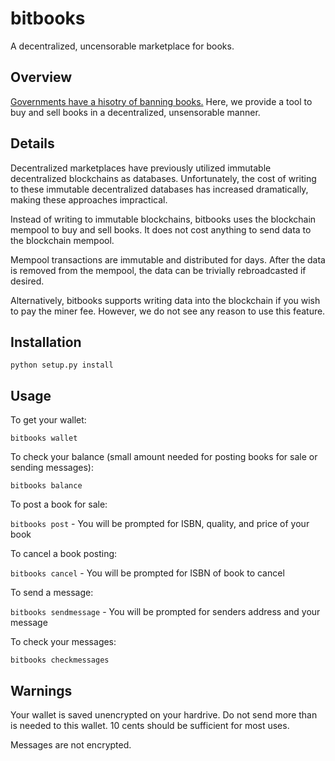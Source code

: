 # bitbooks
A decentralized, uncensorable marketplace for books.

## Overview

[Governments have a hisotry of banning books.](https://en.wikipedia.org/wiki/List_of_books_banned_by_governments) Here, we provide a tool to buy and sell books in a decentralized, unsensorable manner.

## Details

Decentralized marketplaces have previously utilized immutable decentralized blockchains as databases.  Unfortunately, the cost of writing to these immutable decentralized databases has increased dramatically, making these approaches impractical.

Instead of writing to immutable blockchains, bitbooks uses the blockchain mempool to buy and sell books.  It does not cost anything to send data to the blockchain mempool.

Mempool transactions are immutable and distributed for days.  After the data is removed from the mempool, the data can be trivially rebroadcasted if desired.

Alternatively, bitbooks supports writing data into the blockchain if you wish to pay the miner fee. However, we do not see any reason to use this feature.

## Installation

`python setup.py install`

## Usage

To get your wallet:

`bitbooks wallet`

To check your balance (small amount needed for posting books for sale or sending messages):

`bitbooks balance`

To post a book for sale:

`bitbooks post` - You will be prompted for ISBN, quality, and price of your book

To cancel a book posting:

`bitbooks cancel` - You will be prompted for ISBN of book to cancel

To send a message:

`bitbooks sendmessage` - You will be prompted for senders address and your message

To check your messages:

`bitbooks checkmessages`

## Warnings

Your wallet is saved unencrypted on your hardrive.  Do not send more than is needed to this wallet.  10 cents should be sufficient for most uses.

Messages are not encrypted.
